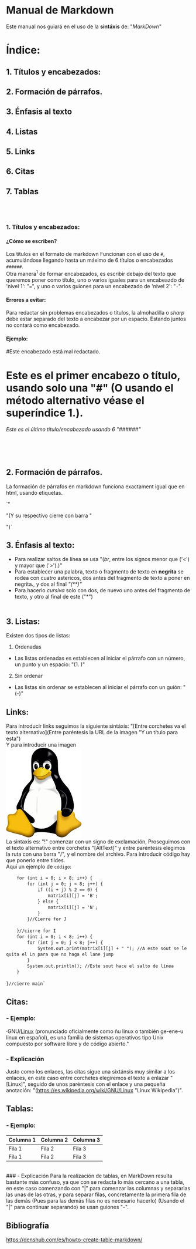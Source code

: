 # Manual de Markdown
Este manual nos guiará en el uso de la **sintáxis** de: "*MarkDown*" <br>
# Índice:
## 1. Títulos y encabezados:
## 2. Formación de párrafos.
## 3. Énfasis al texto
## 4. Listas
## 5. Links
## 6. Citas
## 7. Tablas
<br><br>
### 1. Títulos y encabezados:
#### ¿Cómo se escriben?
Los títulos en el formato de markdown Funcionan con el uso de `#`, acumulándose llegando hasta un máximo de 6 títulos o encabezados `######`.<br> 
Otra manera<sup>1</sup> de formar encabezados, es escribir debajo del texto que queremos poner como título, uno o varios iguales para un encabeazdo de 'nivel 1': "`=`", y uno o varios guiones para un encabezado de 'nivel 2': "`-`".<br>
#### Errores a evitar:
Para redactar sin problemas encabezados o títulos, la almohadilla o *sharp* debe estar separado del texto a encabezar por un espacio. Estando juntos no contará como encabezado.
#### Ejemplo:
#Este encabezado está mal redactado.
# Este es el primer encabezo o título, usando solo una "#" (O usando el método alternativo véase el superíndice 1.).
###### Este es el último título/encabezado usando 6 "######"
<br><br>
## 2. Formación de párrafos.
<p>La formación de párrafos en markdown funciona exactament igual que en html, usando etiquetas.</p>
`"<p>"(Y su respectivo cierre con barra "</p>")`

## 3. Énfasis al texto:
- Para realizar saltos de línea se usa "(*br*, entre los signos menor que ('<') y mayor que ('>').)"<br>
- Para establecer una palabra, texto o fragmento de texto en **negrita** se rodea con cuatro astericos, dos antes del fragmento de texto a poner en negrita., y dos al final *"(**)"* <br>
- Para hacerlo *cursiva* solo con dos, de nuevo uno antes del fragmento de texto, y otro al final de este ("*")
<br><br>
## 3. Listas:
Existen dos tipos de listas:
1. Ordenadas
  - Las listas ordenadas es establecen al iniciar el párrafo con un número, un punto y un espacio: "(1. )"
2. Sin ordenar
 - Las listas sin ordenar se establecen al iniciar el párrafo con un guión: "(-)"

 ## Links:
  Para introducir links seguimos la siguiente sintáxis: "[Entre corchetes va el texto alternativo](Entre paréntesis la URL de la imagen "Y un título para esta")<br>
  Y para introducir una imagen<br>
  ![Tux, the Linux mascot](/images.jpg)<br>
  La sintaxis es: "!" comenzar con un signo de exclamación, Proseguimos con el texto alternativo entre corchetes "[AltText]" y entre paréntesis elegimos la ruta con una barra "/", y el nombre del archivo.
  Para introducir código hay que ponerlo entre tildes.<br>
  Aquí un ejemplo de `código`:<br>
       
        for (int i = 0; i < 8; i++) {
            for (int j = 0; j < 8; j++) {
                if ((i + j) % 2 == 0) {
                    matrix[i][j] = 'B';
                } else {
                    matrix[i][j] = 'N';
                }
            }//Cierre for J

        }//cierre for I
        for (int i = 0; i < 8; i++) {
            for (int j = 0; j < 8; j++) {
                System.out.print(matrix[i][j] + " "); //A este sout se le quita el Ln para que no haga el lane jump
            }
            System.out.println(); //Este sout hace el salto de línea
        }

    }//cierre main`
## Citas:
###  - Ejemplo:
·GNU/[Linux](https://es.wikipedia.org/wiki/GNU/Linux "Linux Wikipedia") (pronunciado oficialmente como ñu linux o también ge-ene-u linux en español), 
es una familia de sistemas operativos tipo Unix compuesto por software libre y de código abierto."<br>
### - Explicación
Justo como los enlaces, las citas sigue una sixtánsis muy similar a los enlaces, en este caso entre corchetes elegiremos el texto a enlazar "[Linux]", seguido de unos paréntesis con el enlace y una pequeña anotación: "(https://es.wikipedia.org/wiki/GNU/Linux "Linux Wikipedia")".
## Tablas:
###  - Ejemplo:
| Columna 1 | Columna 2 | Columna 3 |
|-----------|-----------|-----------|
| Fila 1    | Fila 2    | Fila 3    |
| Fila 1    | Fila 2    | Fila 3    |
<br>
### - Explicación
Para la realización de tablas, en MarkDown resulta bastante más confuso, ya que con se redacta lo más cercano a una tabla, en este caso comenzando con "|" para comenzar las columnas y separarlas las unas de las otras, y para separar filas, concretamente la primera fila de las demás (Pues para las demás filas no es necesario hacerlo) (Usando el "|" para continuar separando) se usan guiones "-".
<br>

## Bibliografía
https://denshub.com/es/howto-create-table-markdown/
